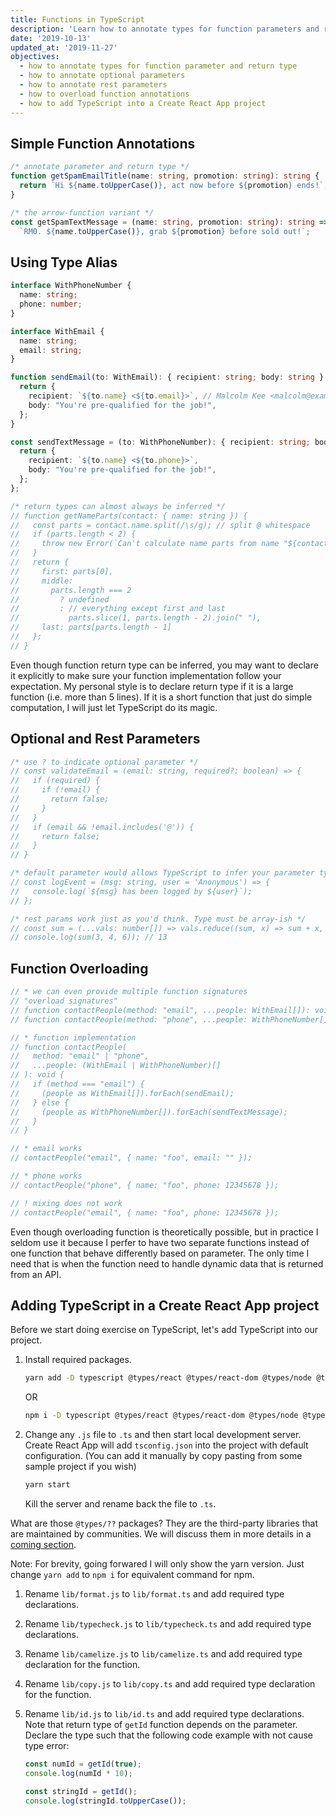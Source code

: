 ```yaml
---
title: Functions in TypeScript
description: 'Learn how to annotate types for function parameters and returns.'
date: '2019-10-13'
updated_at: '2019-11-27'
objectives:
  - how to annotate types for function parameter and return type
  - how to annotate optional parameters
  - how to annotate rest parameters
  - how to overload function annotations
  - how to add TypeScript into a Create React App project
---
```


## Simple Function Annotations

```ts live
/* annotate parameter and return type */
function getSpamEmailTitle(name: string, promotion: string): string {
  return `Hi ${name.toUpperCase()}, act now before ${promotion} ends!`;
}

/* the arrow-function variant */
const getSpamTextMessage = (name: string, promotion: string): string =>
  `RM0. ${name.toUpperCase()}, grab ${promotion} before sold out!`;
```

## Using Type Alias

```ts live
interface WithPhoneNumber {
  name: string;
  phone: number;
}

interface WithEmail {
  name: string;
  email: string;
}

function sendEmail(to: WithEmail): { recipient: string; body: string } {
  return {
    recipient: `${to.name} <${to.email}>`, // Malcolm Kee <malcolm@example.com>
    body: "You're pre-qualified for the job!",
  };
}

const sendTextMessage = (to: WithPhoneNumber): { recipient: string; body: string } => {
  return {
    recipient: `${to.name} <${to.phone}>`,
    body: "You're pre-qualified for the job!",
  };
};

/* return types can almost always be inferred */
// function getNameParts(contact: { name: string }) {
//   const parts = contact.name.split(/\s/g); // split @ whitespace
//   if (parts.length < 2) {
//     throw new Error(`Can't calculate name parts from name "${contact.name}"`);
//   }
//   return {
//     first: parts[0],
//     middle:
//       parts.length === 2
//         ? undefined
//         : // everything except first and last
//           parts.slice(1, parts.length - 2).join(" "),
//     last: parts[parts.length - 1]
//   };
// }
```

Even though function return type can be inferred, you may want to declare it explicitly to make sure your function implementation follow your expectation. My personal style is to declare return type if it is a large function (i.e. more than 5 lines). If it is a short function that just do simple computation, I will just let TypeScript do its magic.

## Optional and Rest Parameters

```ts live
/* use ? to indicate optional parameter */
// const validateEmail = (email: string, required?: boolean) => {
//   if (required) {
//     if (!email) {
//       return false;
//     }
//   }
//   if (email && !email.includes('@')) {
//     return false;
//   }
// }

/* default parameter would allows TypeScript to infer your parameter type */
// const logEvent = (msg: string, user = 'Anonymous') => {
//   console.log(`${msg} has been logged by ${user}`);
// };

/* rest params work just as you'd think. Type must be array-ish */
// const sum = (...vals: number[]) => vals.reduce((sum, x) => sum + x, 0);
// console.log(sum(3, 4, 6)); // 13
```

## Function Overloading

```ts live
// * we can even provide multiple function signatures
// "overload signatures"
// function contactPeople(method: "email", ...people: WithEmail[]): void;
// function contactPeople(method: "phone", ...people: WithPhoneNumber[]): void;

// * function implementation
// function contactPeople(
//   method: "email" | "phone",
//   ...people: (WithEmail | WithPhoneNumber)[]
// ): void {
//   if (method === "email") {
//     (people as WithEmail[]).forEach(sendEmail);
//   } else {
//     (people as WithPhoneNumber[]).forEach(sendTextMessage);
//   }
// }

// * email works
// contactPeople("email", { name: "foo", email: "" });

// * phone works
// contactPeople("phone", { name: "foo", phone: 12345678 });

// ! mixing does not work
// contactPeople("email", { name: "foo", phone: 12345678 });
```

Even though overloading function is theoretically possible, but in practice I seldom use it because I perfer to have two separate functions instead of one function that behave differently based on parameter. The only time I need that is when the function need to handle dynamic data that is returned from an API.

## Adding TypeScript in a Create React App project

Before we start doing exercise on TypeScript, let's add TypeScript into our project.

1. Install required packages.

   ```bash
   yarn add -D typescript @types/react @types/react-dom @types/node @types/jest @types/classnames
   ```

   OR

   ```bash
   npm i -D typescript @types/react @types/react-dom @types/node @types/jest @types/classnames
   ```

2. Change any `.js` file to `.ts` and then start local development server. Create React App will add `tsconfig.json` into the project with default configuration. (You can add it manually by copy pasting from some sample project if you wish)

   ```bash
   yarn start
   ```

   Kill the server and rename back the file to `.ts`.

<aside>

What are those `@types/??` packages? They are the third-party libraries that are maintained by communities. We will discuss them in more details in a [coming section](/typescript-for-react-developer/using-third-party-types#using-types-from-typescript-and-libraries).

</aside>

Note: For brevity, going forwared I will only show the yarn version. Just change `yarn add` to `npm i` for equivalent command for npm.

<Exercise title="Do It: Convert JavaScript to TypeScript">

1. Rename `lib/format.js` to `lib/format.ts` and add required type declarations.
1. Rename `lib/typecheck.js` to `lib/typecheck.ts` and add required type declarations.
1. Rename `lib/camelize.js` to `lib/camelize.ts` and add required type declaration for the function.
1. Rename `lib/copy.js` to `lib/copy.ts` and add required type declaration for the function.
1. Rename `lib/id.js` to `lib/id.ts` and add required type declarations. Note that return type of `getId` function depends on the parameter. Declare the type such that the following code example with not cause type error:

   ```ts
   const numId = getId(true);
   console.log(numId * 10);

   const stringId = getId();
   console.log(stringId.toUpperCase());
   ```

</Exercise>

